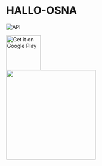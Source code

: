 # HALLO-OSNA

![API](https://img.shields.io/badge/API-28%2B-green.svg)

<a href="https://play.google.com/store/apps/details?id=com.altenull.hallo_osna">
  <img
    alt="Get it on Google Play"
    height="92"
    src="https://play.google.com/intl/en_us/badges/images/generic/en_badge_web_generic.png"/>
</a>

<br/>
<img src="https://github.com/altenull/HALLO-OSNA/assets/26947777/7626c338-be02-43cd-ad8e-59b2ff073a7a" width="240"/>
